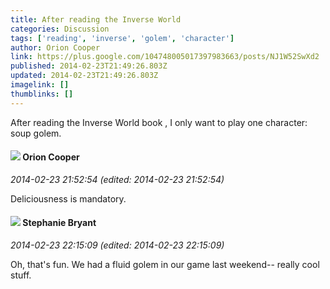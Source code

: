 ```yaml
---
title: After reading the Inverse World
categories: Discussion
tags: ['reading', 'inverse', 'golem', 'character']
author: Orion Cooper
link: https://plus.google.com/104748005017397983663/posts/NJ1W52SwXd2
published: 2014-02-23T21:49:26.803Z
updated: 2014-02-23T21:49:26.803Z
imagelink: []
thumblinks: []
---
```


After reading the Inverse World book , I only want to play one character: soup golem.
<div id='comment z120xf2wgkirzfdnz23asdphfxv0wd02y'>
  <h4><img src='{{site.baseurl}}//images/avatars/104748005017397983663_photo.jpg'> Orion Cooper</h4>
      <p><cite>2014-02-23 21:52:54 (edited: 2014-02-23 21:52:54)</cite></p>
        <p>Deliciousness is mandatory.</p>
</div>
        

<div id='comment z120xf2wgkirzfdnz23asdphfxv0wd02y'>
  <h4><img src='{{site.baseurl}}//images/avatars/117607363824545671895_photo.jpg'> Stephanie Bryant</h4>
      <p><cite>2014-02-23 22:15:09 (edited: 2014-02-23 22:15:09)</cite></p>
        <p>Oh, that&#39;s fun. We had a fluid golem in our game last weekend-- really cool stuff.</p>
</div>
        